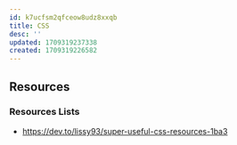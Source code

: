 ```yaml
---
id: k7ucfsm2qfceow8udz8xxqb
title: CSS
desc: ''
updated: 1709319237338
created: 1709319226582
---
```


## Resources

### Resources Lists

- https://dev.to/lissy93/super-useful-css-resources-1ba3